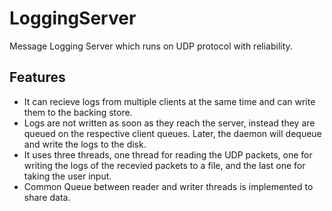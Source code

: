# LoggingServer
Message Logging Server which runs on UDP protocol with reliability.
## Features
* It can recieve logs from multiple clients at the same time and can write them to the backing store.
* Logs are not written as soon as they reach the server, instead they are queued on the respective client queues. Later, the daemon will dequeue and write the logs to the disk.
* It uses three threads, one thread for reading the UDP packets, one for writing the logs of the recevied packets to a file, and the last one for taking the user input.
* Common Queue between reader and writer threads is implemented to share data.
